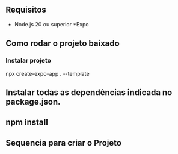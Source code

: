 ## Requisitos

- Node.js 20 ou superior
  \*Expo

## Como rodar o projeto baixado

### Instalar projeto

npx create-expo-app . --template

## Instalar todas as dependências indicada no package.json.

## npm install

## Sequencia para criar o Projeto
